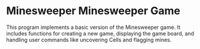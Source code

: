 # Minesweeper Minesweeper Game 
This program implements a basic version of the Minesweeper game. It includes functions for creating a new game, displaying the game board, and handling user commands like uncovering Cells and flagging mines.
